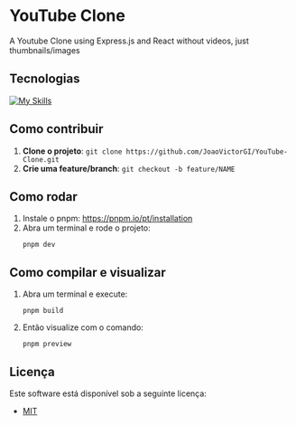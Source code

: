 # YouTube Clone

A Youtube Clone using Express.js and React without videos, just thumbnails/images

## Tecnologias

[![My Skills](https://skillicons.dev/icons?i=ts,css,materialui,pnpm,react,vite,nodejs,express,docker,mysql)](https://skillicons.dev)

## Como contribuir

1. **Clone o projeto**: `git clone https://github.com/JoaoVictorGI/YouTube-Clone.git`
2. **Crie uma feature/branch**: `git checkout -b feature/NAME`

## Como rodar

1. Instale o pnpm: https://pnpm.io/pt/installation
2. Abra um terminal e rode o projeto:
   ```shell
   pnpm dev
   ```

## Como compilar e visualizar

1. Abra um terminal e execute:
   ```shell
   pnpm build
   ```
2. Então visualize com o comando:
   ```shell
   pnpm preview
   ```

## Licença

Este software está disponível sob a seguinte licença:

- [MIT](https://www.tldrlegal.com/license/mit-license)
